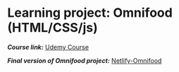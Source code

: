 # Learning project: Omnifood (HTML/CSS/js)

**_Course link:_** [Udemy Course](https://www.udemy.com/course/design-and-develop-a-killer-website-with-html5-and-css3/learn/lecture/27546802?start=1#overview)

**_Final version of Omnifood project:_** [Netlify-Omnifood](https://omifood-miezaru.netlify.app/)
